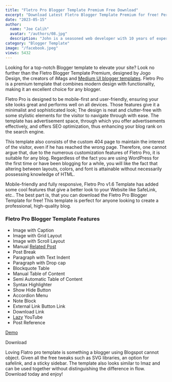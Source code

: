 ```yaml
---
title: "Fletro Pro Blogger Template Premium Free Download"
excerpt: "Download Latest Fletro Blogger Template Premium for free! Perfect for professional, high-quality blogs with modern design."
date: "2023-05-15"
author:
  name: "Joe Calih"
  avatar: "/authors/08.jpg"
  description: "John is a seasoned web developer with 10 years of experience in React and Next.js."
category: "Blogger Template"
image: "/facebook.jpeg"
views: 5432
---
```



Looking for a top-notch Blogger template to elevate your site? Look no further than the Fletro Blogger Template Premium, designed by Jogo Design, the creators of iMags and [Medium UI blogger templates](https://joecalih.co.ke/median-blogger-template-free-download/). Fletro Pro is a premium template that combines modern design with functionality, making it an excellent choice for any blogger.

Fletro Pro is designed to be mobile-first and user-friendly, ensuring your site looks great and performs well on all devices. Those features give it a minimalist and sophisticated look; The design is neat and clutter-free with some stylistic elements for the visitor to navigate through with ease. The template has advertisement space, through which you offer advertisements effectively, and offers SEO optimization, thus enhancing your blog rank on the search engine.

This template also consists of the custom 404 page to maintain the interest of the visitor, even if he has reached the wrong page. Therefore, one cannot argue that, due to the numerous customization features of Fletro Pro, it is suitable for any blog. Regardless of the fact you are using WordPress for the first time or have been blogging for a while, you will like the fact that altering between layouts, colors, and font is attainable without necessarily possessing knowledge of HTML.

Mobile-friendly and fully responsive, Fletro Pro v1.6 Template has added some cool features that give a better look to your Website like SafeLink, etc.. The best part is, that you can download the Fletro Pro Blogger Template for free! This template is perfect for anyone looking to create a professional, high-quality blog.

### Fletro Pro Blogger Template Features

-   Image with Caption
-   Image with Grid Layout
-   Image with Scroll Layout
-   Manual [Related Post](https://joecalih.co.ke/related-posts-widgets-for-blogger/)
-   Post Break
-   Paragraph with Text Indent
-   Paragraph with Drop cap
-   Blockquote Table
-   Manual Table of Content
-   Semi Automatic Table of Content
-   Syntax Highlighter
-   Show Hide Button
-   Accordion Menu
-   Note Block
-   External Link Button Link
-   Download Link
-   [Lazy](https://joecalih.co.ke/speedup-a-blogger-with-image-lazy-load-script/) YouTube
-   Post Reference

[Demo](https://fletro.jagodesain.com/)

Download

Loving Flatro pro template is something a blogger using Blogspot cannot object. Given all the free tweaks such as SVG libraries, an option for safelink, and a sticky sidebar. The template also looks similar to Imaz and can be used together without distinguishing the difference in flow. Download today and enjoy!